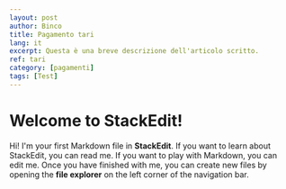 ```yaml
---
layout: post
author: Binco
title: Pagamento tari
lang: it
excerpt: Questa è una breve descrizione dell'articolo scritto.
ref: tari
category: [pagamenti]
tags: [Test]
---
```


# Welcome to StackEdit!

Hi! I'm your first Markdown file in **StackEdit**. If you want to learn about StackEdit, you can read me. If you want to play with Markdown, you can edit me. Once you have finished with me, you can create new files by opening the **file explorer** on the left corner of the navigation bar.
